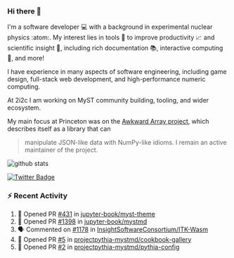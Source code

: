 ### Hi there 👋 

I'm a software developer 💻 with a background in experimental nuclear physics :atom:. My interest lies in tools :wrench: to improve productivity :chart_with_upwards_trend: and scientific insight :telescope:, including rich documentation 📚, interactive computing 🧮, and more! 

I have experience in many aspects of software engineering, including game design, full-stack web development, and high-performance numeric computing. 

At 2i2c I am working on MyST community building, tooling, and wider ecosystem. 

My main focus at Princeton was on the [Awkward Array project](awkward-array.org/), which describes itself as a library that can 
> manipulate JSON-like data with NumPy-like idioms. I remain an active maintainer of the project. 

![github stats](https://github-readme-stats.vercel.app/api?username=agoose77&show_icons=true&hide_rank=true&hide_title=true&bg_color=30,e76445,904e95&text_color=efe3ec&icon_color=efe3ec)
<!--
**agoose77/agoose77** is a ✨ _special_ ✨ repository because its `README.md` (this file) appears on your GitHub profile.

Here are some ideas to get you started:

- 🔭 I’m currently working on ...
- 🌱 I’m currently learning ...
- 👯 I’m looking to collaborate on ...
- 🤔 I’m looking for help with ...
- 💬 Ask me about ...
- 📫 How to reach me: ...
- 😄 Pronouns: ...
- ⚡ Fun fact: ...
-->

[![Twitter Badge](https://img.shields.io/twitter/follow/agoose77?style=flat-square&logo=Twitter&logoColor=white&color=cornflowerblue)](https://twitter.com/agoose77)

### :zap: Recent Activity

<!--START_SECTION:activity-->
1. 💪 Opened PR [#431](https://github.com/jupyter-book/myst-theme/pull/431) in [jupyter-book/myst-theme](https://github.com/jupyter-book/myst-theme)
2. 💪 Opened PR [#1398](https://github.com/jupyter-book/mystmd/pull/1398) in [jupyter-book/mystmd](https://github.com/jupyter-book/mystmd)
3. 🗣 Commented on [#1178](https://github.com/InsightSoftwareConsortium/ITK-Wasm/pull/1178#issuecomment-2239527077) in [InsightSoftwareConsortium/ITK-Wasm](https://github.com/InsightSoftwareConsortium/ITK-Wasm)
4. 💪 Opened PR [#5](https://github.com/projectpythia-mystmd/cookbook-gallery/pull/5) in [projectpythia-mystmd/cookbook-gallery](https://github.com/projectpythia-mystmd/cookbook-gallery)
5. 💪 Opened PR [#2](https://github.com/projectpythia-mystmd/pythia-config/pull/2) in [projectpythia-mystmd/pythia-config](https://github.com/projectpythia-mystmd/pythia-config)
<!--END_SECTION:activity-->
